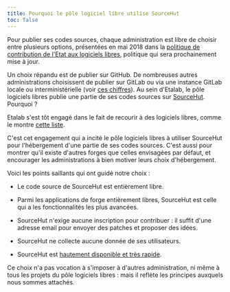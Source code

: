 ```yaml
---
title: Pourquoi le pôle logiciel libre utilise SourceHut
toc: false
---
```


Pour publier ses codes sources, chaque administration est libre de
choisir entre plusieurs options, présentées en mai 2018 dans la
[politique de contribution de l'Etat aux logiciels
libres](https://www.numerique.gouv.fr/publications/politique-logiciel-libre/),
politique qui sera prochainement mise à jour.

Un choix répandu est de publier sur GitHub.  De nombreuses autres
administrations choisissent de publier sur GitLab ou via une instance
GitLab locale ou interministérielle (voir [ces
chiffres](https://code.gouv.fr/#/stats)).  Au sein d'Etalab, le pôle
logiciels libres publie une partie de ses codes sources sur
[SourceHut](https://sourcehut.org).  Pourquoi ?

Etalab s'est tôt engagé dans le fait de recourir à des logiciels
libres, comme le montre [cette
liste](https://github.com/etalab/etalab/blob/master/logiciels-libres.md#les-logiciels-libres-utilis%C3%A9s-par-etalab).

C'est cet engagement qui a incité le pôle logiciels libres à utiliser
SourceHut pour l'hébergement d'une partie de ses codes sources.  C'est
aussi pour montrer qu'il existe d'autres forges que celles envisagées
par défaut, et encourager les administrations à bien motiver leurs
choix d'hébergement.

Voici les points saillants qui ont guidé notre choix :

- Le code source de SourceHut est entièrement libre.

- Parmi les applications de forge entièrement libres, SourceHut est
  celle qui a les fonctionnalités les plus avancées.

- SourceHut n'exige aucune inscription pour contribuer : il suffit
  d'une adresse email pour envoyer des patches et proposer des idées.

- SourceHut ne collecte aucune donnée de ses utilisateurs.

- SourceHut est [hautement disponible et très
  rapide](https://forgeperf.org/).
  
Ce choix n'a pas vocation à s'imposer à d'autres administration, ni
même à tous les projets du pôle logiciels libres : mais il reflète les
principes auxquels nous sommes attachés.
